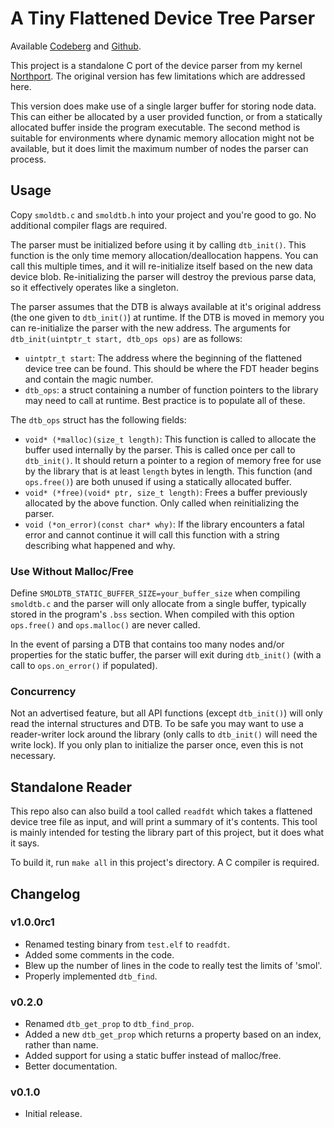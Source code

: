# A Tiny Flattened Device Tree Parser
Available [Codeberg](https://codeberg.org/r4/smoldtb) and [Github](https://github.com/deanoburrito/smoldtb).

This project is a standalone C port of the device parser from my kernel [Northport](https://github.com/deanoburrito/northport). The original version has few limitations which are addressed here. 

This version does make use of a single larger buffer for storing node data. This can either be allocated by a user provided function, or from a statically allocated buffer inside the program executable. The second method is suitable for environments where dynamic memory allocation might not be available, but it does limit the maximum number of nodes the parser can process.

## Usage
Copy `smoldtb.c` and `smoldtb.h` into your project and you're good to go. No additional compiler flags are required. 

The parser must be initialized before using it by calling `dtb_init()`. This function is the only time memory allocation/deallocation happens. You can call this multiple times, and it will re-initialize itself based on the new data device blob. Re-initializing the parser will destroy the previous parse data, so it effectively operates like a singleton.

The parser assumes that the DTB is always available at it's original address (the one given to `dtb_init()`) at runtime. If the DTB is moved in memory you can re-initialize the parser with the new address.
The arguments for `dtb_init(uintptr_t start, dtb_ops ops)` are as follows:

- `uintptr_t start`: The address where the beginning of the flattened device tree can be found. This should be where the FDT header begins and contain the magic number.
- `dtb_ops`: a struct containing a number of function pointers to the library may need to call at runtime. Best practice is to populate all of these.

The `dtb_ops` struct has the following fields:
- `void* (*malloc)(size_t length)`: This function is called to allocate the buffer used internally by the parser. This is called once per call to `dtb_init()`. It should return a pointer to a region of memory free for use by the library that is at least `length` bytes in length. This function (and `ops.free()`) are both unused if using a statically allocated buffer.
- `void* (*free)(void* ptr, size_t length)`: Frees a buffer previously allocated by the above function. Only called when reinitializing the parser.
- `void (*on_error)(const char* why)`: If the library encounters a fatal error and cannot continue it will call this function with a string describing what happened and why.

### Use Without Malloc/Free
Define `SMOLDTB_STATIC_BUFFER_SIZE=your_buffer_size` when compiling `smoldtb.c` and the parser will only allocate from a single buffer, typically stored in the program's `.bss` section. When compiled with this option `ops.free()` and `ops.malloc()` are never called.

In the event of parsing a DTB that contains too many nodes and/or properties for the static buffer, the parser will exit during `dtb_init()` (with a call to `ops.on_error()` if populated).

### Concurrency
Not an advertised feature, but all API functions (except `dtb_init()`) will only read the internal structures and DTB. To be safe you may want to use a reader-writer lock around the library (only calls to `dtb_init()` will need the write lock). If you only plan to initialize the parser once, even this is not necessary.

## Standalone Reader
This repo also can also build a tool called `readfdt` which takes a flattened device tree file as input, and will print a summary of it's contents. This tool is mainly intended for testing the library part of this project, but it does what it says.

To build it, run `make all` in this project's directory. A C compiler is required.

## Changelog
### v1.0.0rc1
- Renamed testing binary from `test.elf` to `readfdt`.
- Added some comments in the code.
- Blew up the number of lines in the code to really test the limits of 'smol'.
- Properly implemented `dtb_find`.

### v0.2.0
- Renamed `dtb_get_prop` to `dtb_find_prop`.
- Added a new `dtb_get_prop` which returns a property based on an index, rather than name.
- Added support for using a static buffer instead of malloc/free.
- Better documentation.

### v0.1.0
- Initial release.

